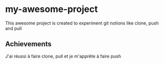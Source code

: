 # my-awesome-project
This awesome project is created to experiment git notions like clone, push and pull

## Achievements
J'ai réussi à faire clone, pull et je m'apprête à faire push
